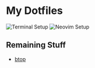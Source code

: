 # My Dotfiles

![Terminal Setup](https://github.com/binamralamsal/dotfiles/assets/61900781/8fad50be-a235-44c2-bfdf-f71051c97b3f)
![Neovim Setup](https://github.com/binamralamsal/dotfiles/assets/61900781/2dca2029-449d-44f5-8014-b9c163dff194)

## Remaining Stuff

- [btop](https://github.com/catppuccin/btop)
